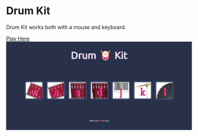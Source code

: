 # Drum Kit
<p>Drum Kit works both with a mouse and keyboard.</p>
<a href="https://mohdahsanrazakhan.github.io/Drum-Kit/" target:_black>Play Here</a>
<a href="https://mohdahsanrazakhan.github.io/Drum-Kit/" target:_black> <img src="images/drum.png"> </a>